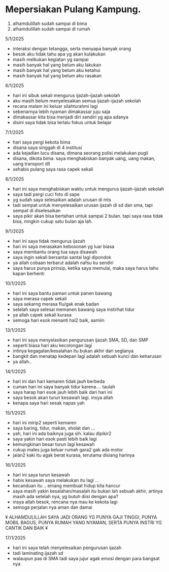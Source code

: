 # Mepersiakan Pulang Kampung.
1. alhamdulillah sudah sampai di bima
2. alhamdulillah sudah sampai di rumah

5/1/2025
* interaksi dengan tetangga, serta menyapa banyak orang
* besok aku tidak tahu apa yg akan kulakukan
* masih melkukan kegiatan yg sampai
* masih banyak hal yang belum aku lakukan
* masih banyak hal yang belum aku ketahui
* masih banyak hal yang belum aku rasakan

6/1/2025
* hari ini sibuk sekali mengurus ijazah-ijazah sekolah
* aku masih belum menyelesaikan semua ijazah-ijazah sekolah
* recana malam ini keluar silahturahmi lagi
* sebenarnya lebih nyaman dimakassar juju saja
* dimakassar kita bisa menjadi diri sendiri yg apa adanya
* disini saya tidak bisa terlalu fokus untuk belajar 

7/1/2025
* hari saya pergi kekota bima
* disana saya singgah di 4 institusi
* ada kejadian lucu disana, dimana seorang polisi melakukan pugli
* disana, dikota bima. saya menghabiskan banyak uang, uang makan, uang transport dll
* sehabis pulang saya rasa capek sekali

8/1/2025
 * hari ini saya menghabiskan waktu untuk mengurus ijazah-ijazah sekolah
 * saya tadi pergi cuci foto di sape
 * yg sudah saya selesaikan adalah urusan di mts
 * tadi sempat untuk menyelesaikan urusan ijazah di sd dan sma, tapi sempat di diselesaikan
 * saya pikir akan bisa bertahan untuk sampai 2 bulan. tapi saya rasa tidak bisa, mngkin cukup satu bulan aja lah.

 9/1/2025
 * hari ini saya tidak mengurus ijazah
 * hari ini saya merasakan kebosonan yg luar biasa
 * saya membantu orang tua saya disawah
 * saya ingin sekali bersantai santai lagi dipondok
 * ya allah cobaan terbarut adalah nafsu ku sendiri
 * saya harus punya prinsip, ketika saya memulai, maka saya harus tahu kapan berhenti

 10/1/2025
 * hari ini saya bantu paman untuk panen bawang
 * saya merasa capek sekali
 * saya sekarng merasa flu/gak enak badan
 * setelah saya selesai memanen bawang saya instirhat tidur
 * ya allah capek sekali kurasa
 * semoga hari esok menanti hal2 baik, aamiin

 13/1/2025
 * hari ini saya menyelasikan pengurusan ijazah SMA, SD, dan SMP
 * seperti biasa hari aku kecolongan lagi
 * intinya kegagalan/kesalahan itu bukan akhir dari seglanya
 * bangkit dan menatap kedepan lagi adalah sebuah kunci dan keharusan
 * ya allah..

 14/1/2025
 * hari ini dan hari kemaren tidak jauh berbeda
 * cuman hari ini saya banyak tidur karena.... taulah
 * saya harap hari esok jauh lebih baik dari hari ini
 * saya besok akan turun kesawah lagi. insya allah
 * kenapa saya hari sesak napas yah

 15/1/2025
 * hari ini mirip2 seperti kemaren
 * saya baring, tidur, makan, sholat dan ...
 * yah, hari ini ada baiknya juga sih. kalau dipikir2
 * saya yakin hari esok pasti lebih baik lagi
 * kemungkinan besar turun lagi kesawah
 * cukup males juga keluar rumah gara2 gak ada motor
 * jalan2 kaki itu agak berat kurasa, terutama disiang harinya

 16/1/2025
 * hari ini saya turun kesawah
 * habis kesawah saya melakukan itu lagi ...
 * kecanduan itu .. emang membuat hidup kita hancur
 * saya masih yakin kesalahan/masalah itu bukan lah sebuah akhir, artinya masih ada setelah nya, yg butuh diisi dengan apa?
 * insya allah besok, rencana nya mau ke kekota lagi
 * semoga perjalan nya aman dan damai


 ¥ ALHAMDULILLAH SAYA JADI ORANG YG PUNYA GAJI TINGGI, PUNYA MOBIL BAGUS, PUNYA RUMAH YANG NYAMAN, SERTA PUNYA INSTRI YG CANTIK DAN BAIK ¥

 17/1/2025
 * hari ini saya telah menyelesaikan pengurusan ijazah
 * tadi laminating ijazah sd
 * walaupun pas di SMA tadi saya jujur agak emosi dengan para bangsat nya